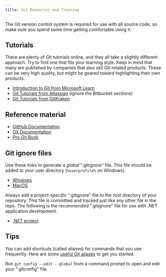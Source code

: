 ```yaml
---
title: Git Resources and Training
---
```


The Git version control system is required for use with all source code, so make sure you spend some time getting comfortable using it.

## Tutorials

There are plenty of Git tutorials online, and they all take a slightly different approach. Try to find one that fits your learning style. Keep in mind that many are published by companies that also sell Git-related products. These can be very high quality, but might be geared toward highlighting their own products.

* [Introduction to Git from Microsoft Learn](https://docs.microsoft.com/en-us/learn/paths/intro-to-vc-git/)
* [Git Tutorials from Atlassian](https://www.atlassian.com/git/tutorials) (ignore the Bitbucket sections)
* [Git Tutorials from GitKraken](https://www.gitkraken.com/learn/git/tutorials)

## Reference material

* [GitHub Documentation](https://docs.github.com/en/get-started)
* [Git Documentation](https://git-scm.com/doc)
* [Pro Git Book](https://git-scm.com/book/en/v2)

## Git ignore files

Use these links to generate a *global* ".gitignore" file. This file should be added to your user directory (`%userprofile%` on Windows).

* [Windows](https://www.toptal.com/developers/gitignore/api/ssh,windows,microsoftoffice)
* [MacOS](https://www.toptal.com/developers/gitignore/api/ssh,macos,microsoftoffice)

Always add a *project-specific* ".gitignore" file to the root directory of your repository. This file is committed and tracked just like any other file in the repo. The following is the recommended ".gitignore" file for use with .NET application development.

* [.NET project](https://www.toptal.com/developers/gitignore/api/visualstudio,visualstudiocode,jetbrains)

## Tips

You can add shortcuts (called aliases) for commands that you use frequently. Here are some [useful Git aliases](https://gist.github.com/dougwaldron/3b447eca31d4ef3ca6cef1d6a1c8fc67) to get you started.

Run `git config --edit --global` from a command prompt to open and edit your ".gitconfig" file.
